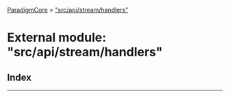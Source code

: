 [ParadigmCore](../README.md) > ["src/api/stream/handlers"](../modules/_src_api_stream_handlers_.md)

# External module: "src/api/stream/handlers"

## Index

---

